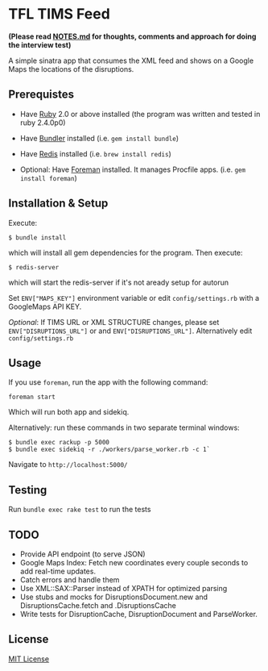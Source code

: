 # TFL TIMS Feed

**(Please read [NOTES.md](NOTES.md) for thoughts, comments and approach for doing the interview test)**

A simple sinatra app that consumes the XML feed and shows on a Google Maps the locations of the disruptions.

## Prerequistes

*   Have [Ruby](https://www.ruby-lang.org) 2.0 or above installed (the program was written and tested in ruby 2.4.0p0)

*   Have [Bundler](http://bundler.io/) installed (i.e. `gem install bundle`)

*   Have [Redis](https://redis.io/) installed (i.e. `brew install redis`)

*   Optional: Have [Foreman](http://ddollar.github.io/foreman/) installed. It manages Procfile apps. (i.e. `gem install foreman`)

## Installation & Setup

Execute:

    $ bundle install

which will install all gem dependencies for the program. Then execute:

    $ redis-server

which will start the redis-server if it's not aready setup for autorun

Set `ENV["MAPS_KEY"]` environment variable or edit `config/settings.rb` with a GoogleMaps API KEY.  

*Optional*: If TIMS URL or XML STRUCTURE changes, please set `ENV["DISRUPTIONS_URL"]` or and `ENV["DISRUPTIONS_URL"]`. Alternatively edit `config/settings.rb`

## Usage

If you use `foreman`, run the app with the following command:

`foreman start`

Which will run both app and sidekiq.

Alternatively: run these commands in two separate terminal windows:
    
    $ bundle exec rackup -p 5000 
    $ bundle exec sidekiq -r ./workers/parse_worker.rb -c 1`

Navigate to `http://localhost:5000/`

## Testing

Run `bundle exec rake test` to run the tests


## TODO

*   Provide API endpoint (to serve JSON)
*   Google Maps Index: Fetch new coordinates every couple seconds to add real-time updates.
*   Catch errors and handle them
*   Use XML::SAX::Parser instead of XPATH for optimized parsing
*   Use stubs and mocks for DisruptionsDocument.new and DisruptionsCache.fetch and .DisruptionsCache
*   Write tests for DisruptionCache, DisruptionDocument and ParseWorker.

## License

[MIT License](http://opensource.org/licenses/MIT)
